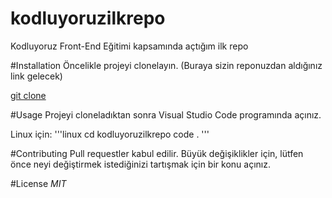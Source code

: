 # kodluyoruzilkrepo
Kodluyoruz Front-End Eğitimi kapsamında açtığım ilk repo

#Installation
Öncelikle projeyi clonelayın. (Buraya sizin reponuzdan aldığınız link gelecek)

[git clone](https://github.com/yavaslan/kodluyoruzilkrepo.git)

#Usage
Projeyi cloneladıktan sonra Visual Studio Code programında açınız.

Linux için:
'''linux
cd kodluyoruzilkrepo
code .
'''


#Contributing
Pull requestler kabul edilir. Büyük değişiklikler için, lütfen önce neyi değiştirmek istediğinizi tartışmak için bir konu açınız.

#License
*MIT*